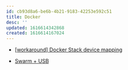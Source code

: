 ```yaml
---
id: cb93d8a6-be6b-4b21-9183-42253e592c51
title: Docker
desc: ''
updated: 1616614342868
created: 1616614167024
---
```


- [[workaround] Docker Stack device mapping](https://github.com/Koenkk/zigbee2mqtt/issues/2049)

- [Swarm + USB](https://github.com/docker/swarmkit/issues/1244#issuecomment-285935430)
